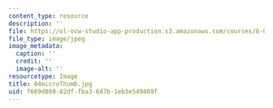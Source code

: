 ```yaml
---
content_type: resource
description: ''
file: https://ol-ocw-studio-app-production.s3.amazonaws.com/courses/8-02t-electricity-and-magnetism-spring-2005/f669d80982dffba36d7b1eb3e549889f_04microThumb.jpg
file_type: image/jpeg
image_metadata:
  caption: ''
  credit: ''
  image-alt: ''
resourcetype: Image
title: 04microThumb.jpg
uid: f669d809-82df-fba3-6d7b-1eb3e549889f
---
```

